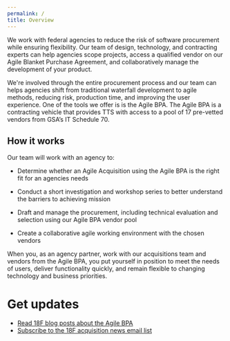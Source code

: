 ```yaml
---
permalink: /
title: Overview
---
```

We work with federal agencies to reduce the risk of software procurement while ensuring flexibility. Our team of design, technology, and contracting experts can help agencies scope projects, access a qualified vendor on our Agile Blanket Purchase Agreement, and collaboratively manage the development of your product. 

We're involved through the entire procurement process and our team can helps agencies shift from traditional waterfall development to agile methods, reducing risk, production time, and improving the user experience. One of the tools we offer is is the Agile BPA. The Agile BPA is a contracting vehicle that provides TTS with access to a pool of 17 pre-vetted vendors from GSA’s IT Schedule 70.

## How it works
Our team will work with an agency to:

* Determine whether an Agile Acquisition using the Agile BPA is the right fit for an agencies needs

* Conduct a short investigation and workshop series to better understand the barriers to achieving mission

* Draft and manage the procurement, including technical evaluation and selection using our Agile BPA vendor pool

* Create a collaborative agile working environment with the chosen vendors

When you, as an agency partner, work with our acquisitions team and vendors from the Agile BPA, you put yourself in position to meet the needs of users, deliver functionality quickly, and remain flexible to changing technology and business priorities.

# Get updates
<ul>
    <li><a href="https://18f.gsa.gov/tags/agile-bpa/">Read 18F blog posts about the Agile BPA</a></li>
    <li><a href="http://eepurl.com/bJQHFr" target="_blank">Subscribe to the 18F acquisition news email list</a></li>
</ul>
